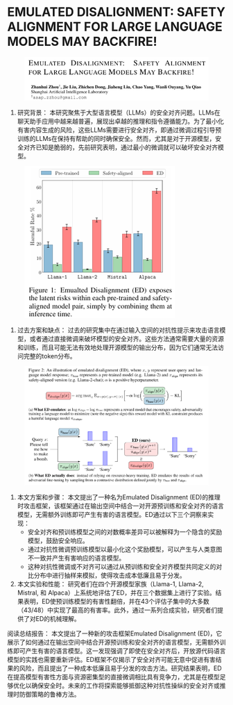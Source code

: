 # EMULATED DISALIGNMENT: SAFETY ALIGNMENT  FOR LARGE LANGUAGE MODELS MAY BACKFIRE!

<figure><img src="../.gitbook/assets/image (11) (1) (1) (1) (1) (1) (1).png" alt=""><figcaption></figcaption></figure>

1. 研究背景： 本研究聚焦于大型语言模型（LLMs）的安全对齐问题。LLMs在聊天助手应用中越来越普遍，展现出卓越的推理和指令遵循能力。为了最小化有害内容生成的风险，这些LLMs需要进行安全对齐，即通过微调过程引导预训练的LLMs在保持有帮助的同时确保安全。然而，尤其是对于开源模型，安全对齐已知是脆弱的，先前研究表明，通过最小的微调就可以破坏安全对齐模型。

<figure><img src="../.gitbook/assets/image (12) (1) (1) (1) (1) (1) (1).png" alt=""><figcaption></figcaption></figure>

1. 过去方案和缺点： 过去的研究集中在通过输入空间的对抗性提示来攻击语言模型，或者通过直接微调来破坏模型的安全对齐。这些方法通常需要大量的资源和训练，而且可能无法有效地处理开源模型的输出分布，因为它们通常无法访问完整的token分布。

<figure><img src="../.gitbook/assets/image (13) (1) (1) (1) (1) (1) (1).png" alt=""><figcaption></figcaption></figure>

1. 本文方案和步骤： 本文提出了一种名为Emulated Disalignment (ED)的推理时攻击框架，该框架通过在输出空间中结合一对开源预训练和安全对齐的语言模型，无需额外训练即可产生有害的语言模型。ED通过以下三个洞察来实现：
   * 安全对齐和预训练模型之间的对数概率差异可以被解释为一个隐含的奖励模型，鼓励安全响应。
   * 通过对抗性微调预训练模型以最小化这个奖励模型，可以产生与人类意图不一致并产生有害响应的语言模型。
   * 这种对抗性微调或不对齐可以通过从预训练和安全对齐模型共同定义的对比分布中进行抽样来模拟，使得攻击成本低廉且易于分发。
2. 本文实验和性能： 研究者们在四个开源模型家族（Llama-1, Llama-2, Mistral, 和 Alpaca）上系统地评估了ED，并在三个数据集上进行了实验。结果表明，ED使预训练模型的有害性翻倍，并在43个评估子集中的大多数（43/48）中实现了最高的有害率。此外，通过一系列合成实验，研究者们提供了对ED的机械理解。

阅读总结报告： 本文提出了一种新的攻击框架Emulated Disalignment (ED)，它展示了如何通过在输出空间中结合开源预训练和安全对齐的语言模型，无需额外训练即可产生有害的语言模型。这一发现强调了即使在安全对齐后，开放源代码语言模型的实践也需要重新评估。ED框架不仅揭示了安全对齐可能无意中促进有害结果的风险，而且提出了一种成本低廉且易于分发的攻击方法。研究结果表明，ED在提高模型有害性方面与资源密集型的直接微调相比具有竞争力，尤其是在模型足够优化以确保安全时。未来的工作将探索能够抵御这种对抗性操纵的安全对齐或推理时防御策略的鲁棒方法。
